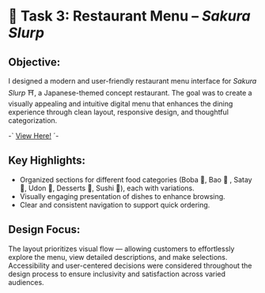 # 🌸 Task 3: Restaurant Menu – *Sakura Slurp* 


## Objective: 

I designed a modern and user-friendly restaurant menu interface for *Sakura Slurp* ⛩️, a Japanese-themed concept restaurant. The goal was to create a visually appealing and intuitive digital menu that enhances the dining experience through clean layout, responsive design, and thoughtful categorization.

-` [View Here!](https://www.figma.com/proto/xBlOaGyKFOr4oqeugasmNC/Restaurant-Menu-%7C-Sakura-Slurp?node-id=13-9&p=f&t=eu3MhUwGwXYR45TF-1&scaling=scale-down&content-scaling=fixed&page-id=0%3A1&starting-point-node-id=13%3A9) ´-

## Key Highlights:

- Organized sections for different food categories (Boba 🧋, Bao 🥟 , Satay 🍢, Udon 🍜, Desserts 🍡, Sushi 🍣), each with variations.
- Visually engaging presentation of dishes to enhance browsing.
- Clear and consistent navigation to support quick ordering.

## Design Focus:

The layout prioritizes visual flow — allowing customers to effortlessly explore the menu, view detailed descriptions, and make selections. Accessibility and user-centered decisions were considered throughout the design process to ensure inclusivity and satisfaction across varied audiences.





